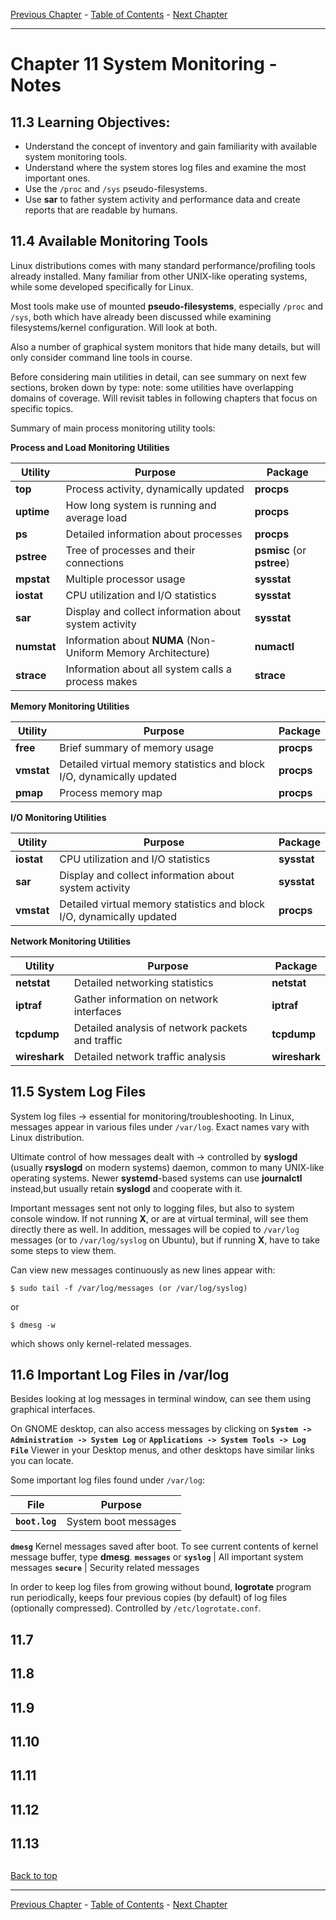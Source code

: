 [Previous Chapter](../Ch10-apt/notes_Ch10.md) - [Table of Contents](../README.md#table-of-contents) - [Next Chapter](../Ch12-processmonitoring/notes_Ch12.md)

---

# Chapter 11 System Monitoring - Notes

## 11.3 Learning Objectives:
- Understand the concept of inventory and gain familiarity with available system monitoring tools.
- Understand where the system stores log files and examine the most important ones.
- Use the `/proc` and `/sys` pseudo-filesystems.
- Use **sar** to father system activity and performance data and create reports that are readable by humans.


## 11.4 Available Monitoring Tools
Linux distributions comes with many standard performance/profiling tools already installed. Many familiar from other UNIX-like operating systems, while some developed specifically for Linux.

Most tools make use of mounted **pseudo-filesystems**, especially `/proc` and `/sys`, both which have already been discussed while examining filesystems/kernel configuration. Will look at both.

Also a number of graphical system monitors that hide many details, but will only consider command line tools in course.

Before considering main utilities in detail, can see summary on next few sections, broken down by type: note: some utilities have overlapping domains of coverage. Will revisit tables in following chapters that focus on specific topics.

Summary of main process monitoring utility tools:

**Process and Load Monitoring Utilities**

Utility | Purpose | Package
------- | ------- | -------
**top** | Process activity, dynamically updated | **procps**
**uptime** | How long system is running and average load | **procps**
**ps** | Detailed information about processes | **procps**
**pstree** | Tree of processes and their connections | **psmisc** (or **pstree**)
**mpstat** | Multiple processor usage | **sysstat**
**iostat** | CPU utilization and I/O statistics | **sysstat**
**sar** | Display and collect information about system activity | **sysstat**
**numstat** | Information about **NUMA** (Non-Uniform Memory Architecture) | **numactl**
**strace** | Information about all system calls a process makes | **strace**


**Memory Monitoring Utilities**

Utility | Purpose | Package
------- | ------- | -------
**free** | Brief summary of memory usage | **procps**
**vmstat** | Detailed virtual memory statistics and block I/O, dynamically updated | **procps**
**pmap** | Process memory map | **procps**


**I/O Monitoring Utilities**

Utility | Purpose | Package
------- | ------- | -------
**iostat** | CPU utilization and I/O statistics | **sysstat**
**sar** | Display and collect information about system activity | **sysstat**
**vmstat** | Detailed virtual memory statistics and block I/O, dynamically updated | **procps**


**Network Monitoring Utilities**

Utility | Purpose | Package
------- | ------- | -------
**netstat** | Detailed networking statistics | **netstat**
**iptraf** | Gather information on network interfaces | **iptraf**
**tcpdump** | Detailed analysis of network packets and traffic | **tcpdump**
**wireshark** | Detailed network traffic analysis | **wireshark**


## 11.5 System Log Files
System log files -> essential for monitoring/troubleshooting. In Linux, messages appear in various files under `/var/log`. Exact names vary with Linux distribution.

Ultimate control of how messages dealt with -> controlled by **syslogd** (usually **rsyslogd** on modern systems) daemon, common to many UNIX-like operating systems. Newer **systemd**-based systems can use **journalctl** instead,but usually retain **syslogd** and cooperate with it.

Important messages sent not only to logging files, but also to system console window. If not running **X**, or are at virtual terminal, will see them directly there as well. In addition, messages will be copied to `/var/log` messages (or to `/var/log/syslog` on Ubuntu), but if running **X**, have to take some steps to view them.

Can view new messages continuously as new lines appear with:
```shell
$ sudo tail -f /var/log/messages (or /var/log/syslog)
```
or
```shell
$ dmesg -w
```
which shows only kernel-related messages.


## 11.6 Important Log Files in /var/log
Besides looking at log messages in terminal window, can see them using graphical interfaces.

On GNOME desktop, can also access messages by clicking on **`System -> Administration -> System Log`** or **`Applications -> System Tools -> Log File`** Viewer in your Desktop menus, and other desktops have similar links you can locate.

Some important log files found under `/var/log`:

File | Purpose
---- | -------
**`boot.log`** | System boot messages
**`dmesg`** Kernel messages saved after boot. To see current contents of kernel message buffer, type **dmesg**.
**`messages`** or **`syslog`** | All important system messages
**`secure`** | Security related messages

In order to keep log files from growing without bound, **logrotate** program run periodically, keeps four previous copies (by default) of log files (optionally compressed). Controlled by `/etc/logrotate.conf`.


## 11.7
## 11.8
## 11.9
## 11.10
## 11.11
## 11.12
## 11.13

##

[Back to top](#)

---

[Previous Chapter](../Ch10-apt/notes_Ch10.md) - [Table of Contents](../README.md#table-of-contents) - [Next Chapter](../Ch12-processmonitoring/notes_Ch12.md)
